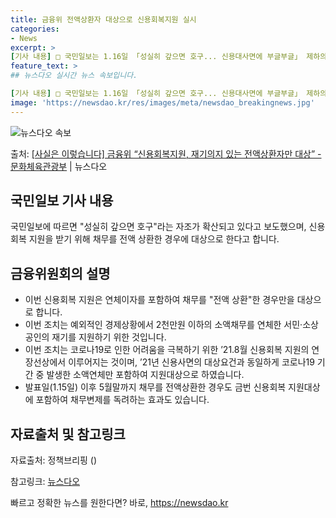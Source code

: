 ```yaml
---
title: 금융위 전액상환자 대상으로 신용회복지원 실시
categories:
- News
excerpt: >
[기사 내용] □ 국민일보는 1.16일 「성실히 갚으면 호구... 신용대사면에 부글부글」 제하의 기사에서, …
feature_text: >
## 뉴스다오 실시간 뉴스 속보입니다.

[기사 내용] □ 국민일보는 1.16일 「성실히 갚으면 호구... 신용대사면에 부글부글」 제하의 기사에서, …
image: 'https://newsdao.kr/res/images/meta/newsdao_breakingnews.jpg'
---
```


![뉴스다오 속보](https://newsdao.kr/res/images/meta/newsdao_breakingnews.jpg)

<p>출처: <a href="https://newsdao.kr/3019" rel="dofollow">[사실은 이렇습니다] 금융위 “신용회복지원, 재기의지 있는 전액상환자만 대상” - 문화체육관광부</a> | 뉴스다오</p>

<h2 data-ke-size="size26">국민일보 기사 내용</h2>
국민일보에 따르면 "성실히 갚으면 호구"라는 자조가 확산되고 있다고 보도했으며, 신용회복 지원을 받기 위해 채무를 전액 상환한 경우에 대상으로 한다고 합니다.

<h2 data-ke-size="size26">금융위원회의 설명</h2>
<ul>
  <li>이번 신용회복 지원은 연체이자를 포함하여 채무를 "전액 상환"한 경우만을 대상으로 합니다.</li>
  <li>이번 조치는 예외적인 경제상황에서 2천만원 이하의 소액채무를 연체한 서민·소상공인의 재기를 지원하기 위한 것입니다.</li>
  <li>이번 조치는 코로나19로 인한 어려움을 극복하기 위한 ’21.8월 신용회복 지원의 연장선상에서 이루어지는 것이며, ’21년 신용사면의 대상요건과 동일하게 코로나19 기간 중 발생한 소액연체만 포함하여 지원대상으로 하였습니다.</li>
  <li>발표일(1.15일) 이후 5월말까지 채무를 전액상환한 경우도 금번 신용회복 지원대상에 포함하여 채무변제를 독려하는 효과도 있습니다.</li>
</ul>

<h2 data-ke-size="size26">자료출처 및 참고링크</h2>
<p>자료출처: 정책브리핑 ()</p>
<p>참고링크: <a href="https://newsdao.kr/3019">뉴스다오</a></p> 

빠르고 정확한 뉴스를 원한다면? 바로, <a href="https://newsdao.kr" rel="dofollow">https://newsdao.kr</a>


    
